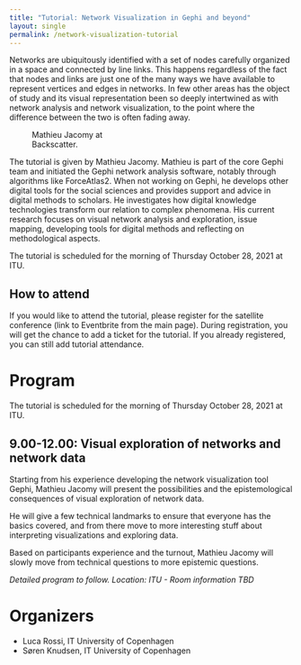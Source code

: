 ```yaml
---
title: "Tutorial: Network Visualization in Gephi and beyond"
layout: single
permalink: /network-visualization-tutorial
---
```

Networks are ubiquitously identified with a set of nodes carefully organized in a space and connected by line links. This happens regardless of the fact that nodes and links are just one of the many ways we have available to represent vertices and edges in networks. In few other areas has the object of study and its visual representation been so deeply intertwined as with network analysis and network visualization, to the point where the difference between the two is often fading away. 

<figure style="width: 150px" class="align-right">
  <img src="{{ site.url }}{{ site.baseurl }}/assets/images/mathieu-jacomy-round.jpg" alt="">
  <figcaption>Mathieu Jacomy at Backscatter.</figcaption>
</figure> 


The tutorial is given by Mathieu Jacomy. Mathieu is part of the core Gephi team and initiated the Gephi network analysis software, notably through algorithms like ForceAtlas2. When not working on Gephi, he develops other digital tools for the social sciences and provides support and advice in digital methods to scholars. He investigates how digital knowledge technologies transform our relation to complex phenomena. His current research focuses on visual network analysis and exploration, issue mapping, developing tools for digital methods and reflecting on methodological aspects. 

The tutorial is scheduled for the morning of Thursday October 28, 2021 at ITU.

## How to attend

If you would like to attend the tutorial, please register for the satellite conference (link to Eventbrite from the main page). During registration, you will get the chance to add a ticket for the tutorial. If you already registered, you can still add tutorial attendance.

# Program

The tutorial is scheduled for the morning of Thursday October 28, 2021 at ITU.

## 9.00-12.00: Visual exploration of networks and network data

Starting from his experience developing the network visualization tool Gephi, Mathieu Jacomy will present the possibilities and the epistemological consequences of visual exploration of network data. 

He will give a few technical landmarks to ensure that everyone has the basics covered, and from there move to more interesting stuff about interpreting visualizations and exploring data. 

Based on participants experience and the turnout, Mathieu Jacomy will slowly move from technical questions to more epistemic questions.

*Detailed program to follow. Location: ITU - Room information TBD*

# Organizers
* Luca Rossi, IT University of Copenhagen
* Søren Knudsen, IT University of Copenhagen
